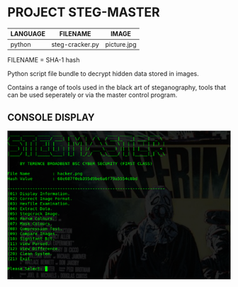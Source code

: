 # PROJECT STEG-MASTER

|LANGUAGE|FILENAME|IMAGE|
|--------|----|-----|
|python|steg-cracker.py|picture.jpg

FILENAME =  SHA-1 hash



Python script file bundle to decrypt hidden data stored in images. 

Contains a range of tools used in the black art of steganography, tools that can be used seperately or via the master control program.


## CONSOLE DISPLAY
![Screenshot](picture4.png) 

